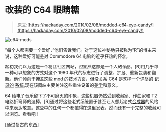 # 改装的 C64 眼睛糖

> 原文:[https://hackaday.com/2010/02/08/modded-c64-eye-candy/](https://hackaday.com/2010/02/08/modded-c64-eye-candy/)

![](../Images/ab59935abd1cddd38a82a02d62d2dd7c.png "c64-mods")

“每个人都需要一个爱好，”他们告诉我们。对于这位神秘地只被称为“R”的博主来说，这种爱好可能是对 Commodore 64 电脑的近乎狂热的怀念。

起初我们以为这是一个粉丝社区网站，但显然这都是一个人的作品。[R]用几乎每一种可以想象的方式对这个 1980 年代的标志进行了调整、扩展、重新包装和翻新。他们倾向于掩盖这些 mod 的技术方面，但没关系 C64 是这样一个[详尽的](http://hackaday.com/2006/10/03/c64-alpha-mod/) [记录的](http://hackaday.com/2008/06/05/building-a-midibox-sid/) [系统](http://hackaday.com/2009/11/14/mouse-a-ps2-to-c64-adapter/),现在该网站主要关注这些重生设备的[美学](http://hackaday.com/2009/04/06/commodore-64-laptop/)和意义。

64 给电子音乐留下了不可磨灭的印象，这些机器仍然受到收藏家、作曲家和 T2 电路折弯师的追捧。[R]通过将这些老式系统置于甚至让人想起老式[合成器](http://hackaday.com/2005/08/24/synth-link-roundup/)的风格中来表达敬意。这些中的任何一个都值得在这里发表，然而还有一个完整的收藏可以浏览。看看吧！

[通过复古的东西]